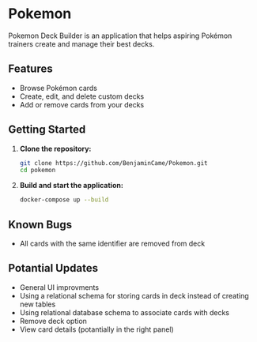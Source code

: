 # Pokemon

Pokemon Deck Builder is an application that helps aspiring Pokémon trainers create and manage their best decks.

## Features

- Browse Pokémon cards
- Create, edit, and delete custom decks
- Add or remove cards from your decks

## Getting Started

1. **Clone the repository:**
   ```zsh
   git clone https://github.com/BenjaminCame/Pokemon.git
   cd pokemon
   ```

2. **Build and start the application:**
   ```zsh
   docker-compose up --build
   ```

## Known Bugs

- All cards with the same identifier are removed from deck 


## Potantial Updates

- General UI improvments
- Using a relational schema for storing cards in deck instead of creating new tables
- Using relational database schema to associate cards with decks
- Remove deck option
- View card details (potantially in the right panel)